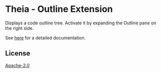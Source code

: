 # Theia - Outline Extension

Displays a code outline tree. 
Activate it by expanding the Outline pane on the right side.

See [here](https://github.com/theia-ide/theia) for a detailed documentation.

## License
[Apache-2.0](https://github.com/theia-ide/theia/blob/master/LICENSE)